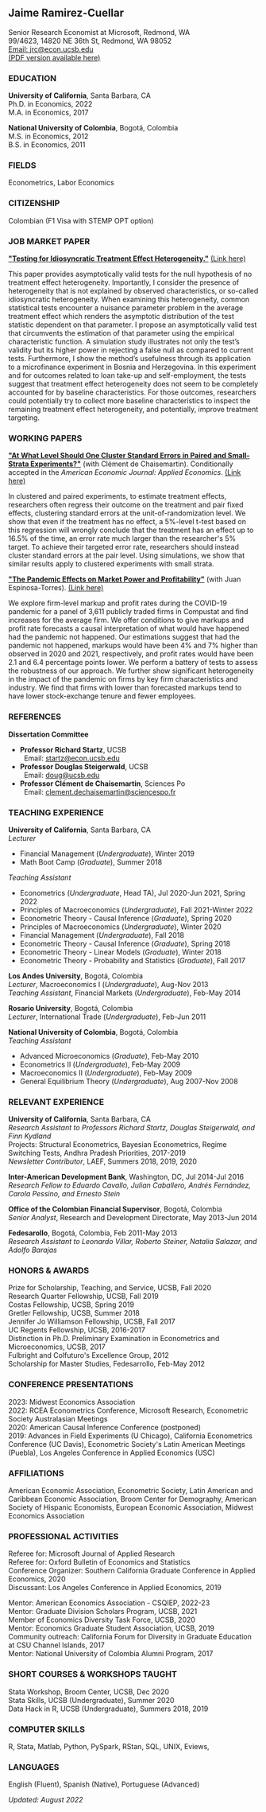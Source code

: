 ## Jaime Ramirez-Cuellar
Senior Research Economist at Microsoft, Redmond, WA\
99/4623, 14820 NE 36th St, Redmond, WA 98052\
[Email: jrc@econ.ucsb.edu](mailto:jrc@econ.ucsb.edu)\
[(PDF version available here)](https://ucsb.app.box.com/file/867460274263?s=ksill3l2h2lq1dso7s0cq7dqj7ds6dva)

### EDUCATION

**University of California**, Santa Barbara, CA\
Ph.D. in Economics, 2022\
M.A. in Economics, 2017

**National University of Colombia**, Bogotá, Colombia\
M.S. in Economics, 2012 \
B.S. in Economics, 2011

### FIELDS

Econometrics, Labor Economics

### CITIZENSHIP

Colombian (F1 Visa with STEMP OPT option)

### JOB MARKET PAPER

[**"Testing for Idiosyncratic Treatment Effect Heterogeneity.\"**](https://papers.ssrn.com/sol3/papers.cfm?abstract_id=3946092) [(Link here)](https://papers.ssrn.com/sol3/papers.cfm?abstract_id=3946092)

This paper provides asymptotically valid tests for the null hypothesis of no treatment effect heterogeneity. Importantly, I consider the presence of heterogeneity that is not explained by observed characteristics, or so-called idiosyncratic heterogeneity. When examining this heterogeneity, common statistical tests encounter a nuisance parameter problem in the average treatment effect which renders the asymptotic distribution of the test statistic dependent on that parameter. I propose an asymptotically valid test that circumvents the estimation of that parameter using the empirical characteristic function. A simulation study illustrates not only the test’s validity but its higher power in rejecting a false null as compared to current tests. Furthermore, I show the method’s usefulness through its application to a microfinance experiment in Bosnia and Herzegovina. In this experiment and for outcomes related to loan take-up and self-employment, the tests suggest that treatment effect heterogeneity does not seem to be completely accounted for by baseline characteristics. For those outcomes, researchers could potentially try to collect more baseline characteristics to inspect the remaining treatment effect heterogeneity, and potentially, improve treatment targeting.

### WORKING PAPERS

[**"At What Level Should One Cluster Standard Errors in Paired and
Small-Strata Experiments?\"**](https://papers.ssrn.com/sol3/papers.cfm?abstract_id=3520820) (with Clément de Chaisemartin). Conditionally accepted in the *American Economic Journal: Applied Economics*. [(Link here)](https://papers.ssrn.com/sol3/papers.cfm?abstract_id=3520820)

In clustered and paired experiments, to estimate treatment effects, researchers often regress their outcome on the treatment and pair fixed effects, clustering standard errors at the unit-of-randomization level. We show that even if the treatment has no effect, a 5%-level t-test based on this regression will wrongly conclude that the treatment has an effect up to 16.5% of the time, an error rate much larger than the researcher's 5% target. To achieve their targeted error rate, researchers should instead cluster standard errors at the pair level. Using simulations, we show that similar results apply to clustered experiments with small strata.

[**"The Pandemic Effects on Market Power and Profitability"**](https://papers.ssrn.com/sol3/papers.cfm?abstract_id=4120819) (with Juan Espinosa-Torres). [(Link here)](https://papers.ssrn.com/sol3/papers.cfm?abstract_id=4120819)

We explore firm-level markup and profit rates during the COVID-19 pandemic for a panel of 3,611 publicly traded firms in Compustat and find increases for the average firm. We offer conditions to give markups and profit rate forecasts a causal interpretation of what would have happened had the pandemic not happened. Our estimations suggest that had the pandemic not happened, markups would have been 4% and 7% higher than observed in 2020 and 2021, respectively, and profit rates would have been 2.1 and 6.4 percentage points lower. We perform a battery of tests to assess the robustness of our approach. We further show significant heterogeneity in the impact of the pandemic on firms by key firm characteristics and industry. We find that firms with lower than forecasted markups tend to have lower stock-exchange tenure and fewer employees.

### REFERENCES

**Dissertation Committee**
-   **Professor Richard Startz**, UCSB\
&nbsp; Email: [startz@econ.ucsb.edu](mailto:startz@ucsb.edu)
-   **Professor Douglas Steigerwald**, UCSB\
&nbsp; Email: <doug@ucsb.edu>
-   **Professor Clément de Chaisemartin**, Sciences Po\
&nbsp; Email: <clement.dechaisemartin@sciencespo.fr>

### TEACHING EXPERIENCE

**University of California**, Santa Barbara, CA\
*Lecturer*
-   Financial Management (*Undergraduate*), Winter 2019
-   Math Boot Camp (*Graduate*), Summer 2018

*Teaching Assistant*
-   Econometrics (*Undergraduate*, Head TA), Jul 2020-Jun 2021, Spring 2022
-   Principles of Macroeconomics (*Undergraduate*), Fall 2021-Winter 2022
-   Econometric Theory - Causal Inference (*Graduate*), Spring 2020
-   Principles of Macroeconomics (*Undergraduate*), Winter 2020
-   Financial Management (*Undergraduate*), Fall 2018
-   Econometric Theory - Causal Inference (*Graduate*), Spring 2018
-   Econometric Theory - Linear Models (*Graduate*), Winter 2018
-   Econometric Theory - Probability and Statistics (*Graduate*), Fall
    2017

**Los Andes University**, Bogotá, Colombia\
*Lecturer*, Macroeconomics I (*Undergraduate*), Aug-Nov 2013\
*Teaching Assistant*, Financial Markets (*Undergraduate*), Feb-May 2014

**Rosario University**, Bogotá, Colombia\
*Lecturer*, International Trade (*Undergraduate*), Feb-Jun 2011

**National University of Colombia**, Bogotá, Colombia\
*Teaching Assistant*
-   Advanced Microeconomics (*Graduate*), Feb-May 2010
-   Econometrics II (*Undergraduate*), Feb-May 2009
-   Macroeconomics II (*Undergraduate*), Feb-May 2009
-   General Equilibrium Theory (*Undergraduate*), Aug 2007-Nov 2008

### RELEVANT EXPERIENCE

**University of California**, Santa Barbara, CA \
*Research Assistant to Professors Richard Startz, Douglas Steigerwald, and Finn Kydland*\
Projects: Structural Econometrics, Bayesian Econometrics, Regime
Switching Tests, Andhra Pradesh Priorities, 2017-2019\
*Newsletter Contributor*, LAEF, Summers 2018, 2019, 2020

**Inter-American Development Bank**, Washington, DC, Jul 2014-Jul 2016\
*Research Fellow to Eduardo Cavallo, Julian Caballero, Andrés Fernández,
Carola Pessino, and Ernesto Stein*

**Office of the Colombian Financial Supervisor**, Bogotá, Colombia\
*Senior Analyst*, Research and Development Directorate, May 2013-Jun
2014

**Fedesarollo**, Bogotá, Colombia, Feb 2011-May 2013\
*Research Assistant to Leonardo Villar, Roberto Steiner, Natalia
Salazar, and Adolfo Barajas*

### HONORS & AWARDS

Prize for Scholarship, Teaching, and Service, UCSB, Fall 2020\
Research Quarter Fellowship, UCSB, Fall 2019\
Costas Fellowship, UCSB, Spring 2019\
Gretler Fellowship, UCSB, Summer 2018\
Jennifer Jo Williamson Fellowship, UCSB, Fall 2017\
UC Regents Fellowship, UCSB, 2016-2017\
Distinction in Ph.D. Preliminary Examination in Econometrics and
Microeconomics, UCSB, 2017\
Fulbright and Colfuturo's Excellence Group, 2012\
Scholarship for Master Studies, Fedesarrollo, Feb-May 2012

### CONFERENCE PRESENTATIONS

2023: Midwest Economics Association\
2022: RCEA Econometrics Conference, Microsoft Research, Econometric Society Australasian Meetings\
2020: American Causal Inference Conference (postponed)\
2019: Advances in Field Experiments (U Chicago), California Econometrics
Conference (UC Davis), Econometric Society's Latin American Meetings
(Puebla), Los Angeles Conference in Applied Economics (USC)

### AFFILIATIONS

American Economic Association, Econometric Society, Latin American and
Caribbean Economic Association, Broom Center for Demography, American
Society of Hispanic Economists, European Economic Association, Midwest Economics Association

### PROFESSIONAL ACTIVITIES

Referee for: Microsoft Journal of Applied Research\
Referee for: Oxford Bulletin of Economics and Statistics\
Conference Organizer: Southern California Graduate Conference in Applied
Economics, 2020\
Discussant: Los Angeles Conference in Applied Economics, 2019

Mentor:  American Economics Association - CSQIEP, 2022-23\
Mentor:  Graduate Division Scholars Program, UCSB, 2021\
Member of Economics Diversity Task Force, UCSB, 2020\
Mentor: Economics Graduate Student Association, UCSB, 2019\
Community outreach: California Forum for Diversity in Graduate Education
at CSU Channel Islands, 2017\
Mentor: National University of Colombia Alumni Program, 2017

### SHORT COURSES & WORKSHOPS TAUGHT

Stata Workshop, Broom Center, UCSB, Dec 2020\
Stata Skills, UCSB (Undergraduate), Summer 2020\
Data Hack in R, UCSB (Undergraduate), Summers 2018, 2019

### COMPUTER SKILLS

R, Stata, Matlab, Python, PySpark, RStan, SQL, UNIX, Eviews, 

### LANGUAGES

English (Fluent), Spanish (Native), Portuguese (Advanced)

*Updated: August 2022*
